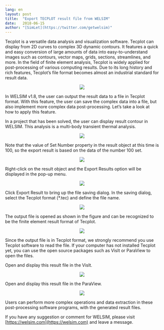 ```yaml
---
lang: en
layout: post
title:  "Export TECPLOT result file from WELSIM"
date:   2018-06-15
author: "[SimLet](https://twitter.com/getwelsim)"
---
```



Tecplot is a versatile data analysis and visualization software. Tecplot can display from 2D curves to complex 3D dynamic contours. It features a quick and easy conversion of large amounts of data into easy-to-understand images such as contours, vector maps, grids, sections, streamlines, and more. In the field of finite element analysis, Tecplot is widely applied for post-processing of various computing results. Due to its long history and rich features, Tecplot’s file format becomes almost an industrial standard for result data.

<p align="center">
  <img src="https://cdn-images-1.medium.com/max/800/1*iUzyeQUJPvkG4II09Xb1nQ.png"/>
</p>

In WELSIM v1.8, the user can output the result data to a file in Tecplot format. With this feature, the user can save the complex data into a file, but also implement more complex data post-processing. Let’s take a look at how to apply this feature.

In a project that has been solved, the user can display result contour in WELSIM. This analysis is a multi-body transient thermal analysis.

<p align="center">
  <img src="https://cdn-images-1.medium.com/max/800/1*vGqrbNa7cLug_le58wMJjg.png"/>
</p>

Note that the value of Set Number property in the result object at this time is 100, so the export result is based on the data of the number 100 set.

<p align="center">
  <img src="https://cdn-images-1.medium.com/max/800/1*g0_OMXvu5SNli5pRAdOMpQ.png"/>
</p>

Right-click on the result object and the Export Results option will be displayed in the pop-up menu.

<p align="center">
  <img src="https://cdn-images-1.medium.com/max/800/1*B5rn-STSQ_daEFh0h3DwbA.png"/>
</p>

Click Export Result to bring up the file saving dialog. In the saving dialog, select the Tecplot format (*.tec) and define the file name.

<p align="center">
  <img src="https://cdn-images-1.medium.com/max/800/1*1FzkW8_JrKrjPR_FIWC3Og.png"/>
</p>

The output file is opened as shown in the figure and can be recognized to be the finite element result format of Tecplot.

<p align="center">
  <img src="https://cdn-images-1.medium.com/max/800/1*5nzYbk8Hch3to7CojazOWg.png"/>
</p>

Since the output file is in Tecplot format, we strongly recommend you use Tecplot software to read the file. If your computer has not installed Tecplot yet, you can use the open source packages such as VisIt or ParaView to open the files.

Open and display this result file in the VisIt.

<p align="center">
  <img src="https://cdn-images-1.medium.com/max/800/1*AzUTVGQqkuJobYi2LOooNA.png"/>
</p>

Open and display this result file in the ParaView.

<p align="center">
  <img src="https://cdn-images-1.medium.com/max/800/1*1TEa1y-ILSfeoUWFM312cg.png"/>
</p>

Users can perform more complex operations and data extraction in these post-processing software programs, with the generated result files.

If you have any suggestion or comment for WELSIM, please visit [https://welsim.com](https://welsim.com) and leave a message.


